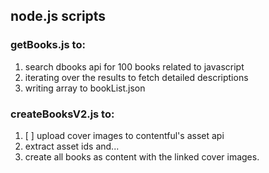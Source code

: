 ## node.js scripts 
### getBooks.js to: 
1. search dbooks api for 100 books related to javascript
2. iterating over the results to fetch detailed descriptions
3. writing array to bookList.json

### createBooksV2.js to: 
1. [ ] upload cover images to contentful's asset api 
2. extract asset ids and...
3. create all books as content with the linked cover images.
